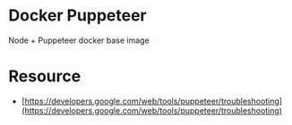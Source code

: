 # Docker Puppeteer

Node + Puppeteer docker base image

# Resource

- [https://developers.google.com/web/tools/puppeteer/troubleshooting](https://developers.google.com/web/tools/puppeteer/troubleshooting)
